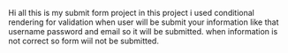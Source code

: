 Hi all this is my submit form project in this project i used conditional rendering for validation
when user will be submit your information like that username password and email so it will be submitted.
when information is not correct so form wiil not be submitted.
